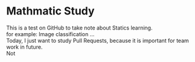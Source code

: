 # Mathmatic Study
This is a test on GitHub to take note about Statics learning.<br>
for example: Image classification ... <br>
Today, I just want to study Pull Requests, because it is important for team work in future.<br>
Not

